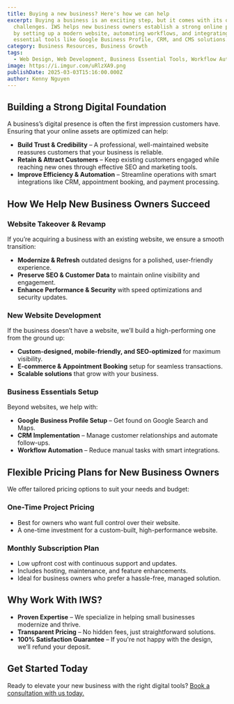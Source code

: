 ```yaml
---
title: Buying a new business? Here's how we can help
excerpt: Buying a business is an exciting step, but it comes with its own set of
  challenges. IWS helps new business owners establish a strong online presence
  by setting up a modern website, automating workflows, and integrating
  essential tools like Google Business Profile, CRM, and CMS solutions.
category: Business Resources, Business Growth
tags:
  - Web Design, Web Development, Business Essential Tools, Workflow Automation
image: https://i.imgur.com/uRlzXA9.png
publishDate: 2025-03-03T15:16:00.000Z
author: Kenny Nguyen
---
```

## Building a Strong Digital Foundation

A business’s digital presence is often the first impression customers have. Ensuring that your online assets are optimized can help:

* **Build Trust & Credibility** – A professional, well-maintained website reassures customers that your business is reliable.
* **Retain & Attract Customers** – Keep existing customers engaged while reaching new ones through effective SEO and marketing tools.
* **Improve Efficiency & Automation** – Streamline operations with smart integrations like CRM, appointment booking, and payment processing.

## How We Help New Business Owners Succeed

### Website Takeover & Revamp

If you’re acquiring a business with an existing website, we ensure a smooth transition:

* **Modernize & Refresh** outdated designs for a polished, user-friendly experience.
* **Preserve SEO & Customer Data** to maintain online visibility and engagement.
* **Enhance Performance & Security** with speed optimizations and security updates.

### New Website Development

If the business doesn’t have a website, we’ll build a high-performing one from the ground up:

* **Custom-designed, mobile-friendly, and SEO-optimized** for maximum visibility.
* **E-commerce & Appointment Booking** setup for seamless transactions.
* **Scalable solutions** that grow with your business.

### Business Essentials Setup

Beyond websites, we help with:

* **Google Business Profile Setup** – Get found on Google Search and Maps.
* **CRM Implementation** – Manage customer relationships and automate follow-ups.
* **Workflow Automation** – Reduce manual tasks with smart integrations.

## Flexible Pricing Plans for New Business Owners

We offer tailored pricing options to suit your needs and budget:

### One-Time Project Pricing

* Best for owners who want full control over their website.
* A one-time investment for a custom-built, high-performance website.

### Monthly Subscription Plan

* Low upfront cost with continuous support and updates.
* Includes hosting, maintenance, and feature enhancements.
* Ideal for business owners who prefer a hassle-free, managed solution.

## Why Work With IWS?

* **Proven Expertise** – We specialize in helping small businesses modernize and thrive.
* **Transparent Pricing** – No hidden fees, just straightforward solutions.
* **100% Satisfaction Guarantee** – If you're not happy with the design, we’ll refund your deposit.



## Get Started Today

Ready to elevate your new business with the right digital tools? [Book a consultation with us today.](https://www.impactwebstudio.ca/contact)
